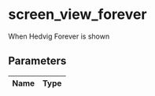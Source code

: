 # screen_view_forever
When Hedvig Forever is shown

## Parameters

| Name      | Type |
| ----------- | ----------- |


